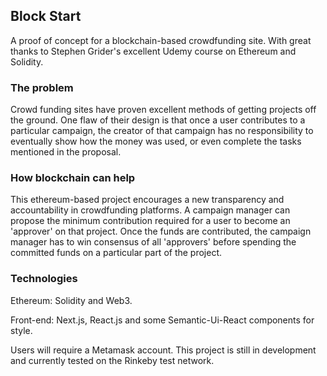 ## Block Start
A proof of  concept for a blockchain-based crowdfunding site. With great thanks to Stephen Grider's excellent Udemy course on Ethereum and Solidity.

### The problem
Crowd funding sites have proven excellent methods of getting projects off the ground. One flaw of their design is that once a user contributes to a particular campaign, the creator of that campaign has no responsibility to eventually show how the money was used, or even complete the tasks mentioned in the proposal. 

### How blockchain can help

This ethereum-based project encourages a new transparency and accountability in crowdfunding platforms. A campaign manager can propose the minimum contribution required for a user to become an 'approver' on that project. Once the funds are contributed, the campaign manager has to win consensus of all 'approvers' before spending the committed funds on a particular part of the project.

### Technologies 

Ethereum: Solidity and Web3. 

Front-end: Next.js, React.js and some Semantic-Ui-React components for style.

Users will require a Metamask account. This project is still in development and currently tested on the Rinkeby test network.
